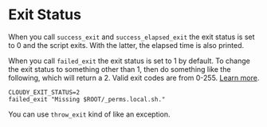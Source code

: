 # Exit Status

When you call `success_exit` and `success_elapsed_exit` the exit status is set to 0 and the script exits.  With the latter, the elapsed time is also printed.

When you call `failed_exit` the exit status is set to 1 by default.  To change the exit status to something other than 1, then do something like the following, which will return a 2.  Valid exit codes are from 0-255. [Learn more](https://www.tldp.org/LDP/abs/html/exit-status.html).

    CLOUDY_EXIT_STATUS=2
    failed_exit "Missing $ROOT/_perms.local.sh."

You can use `throw_exit` kind of like an exception.
